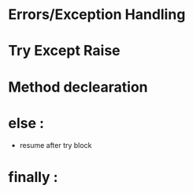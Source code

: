 # Errors/Exception Handling 

# Try Except Raise

# Method declearation 

# else : 
- resume after try block 

# finally : 
